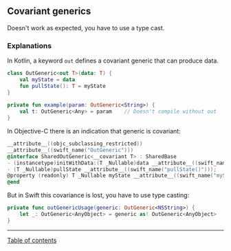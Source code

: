 ## Covariant generics
Doesn't work as expected, you have to use a type cast.

### Explanations

In Kotlin, a keyword `out` defines a covariant generic that can produce data.

```kotlin
class OutGeneric<out T>(data: T) {  
    val myState = data  
    fun pullState(): T = myState  
}  
  
private fun example(param: OutGeneric<String>) {  
    val t: OutGeneric<Any> = param    // Doesn't compile without out 
}
```

In Objective-C there is an indication that generic is covariant:

```objective-c
__attribute__((objc_subclassing_restricted))
__attribute__((swift_name("OutGeneric")))
@interface SharedOutGeneric<__covariant T> : SharedBase
- (instancetype)initWithData:(T _Nullable)data __attribute__((swift_name("init(data:)"))) __attribute__((objc_designated_initializer));
- (T _Nullable)pullState __attribute__((swift_name("pullState()")));
@property (readonly) T _Nullable myState __attribute__((swift_name("myState")));
@end
```

But in Swift this covariance is lost, you have to use type casting:

```swift
private func outGenericUsage(generic: OutGeneric<NSString>) {
    let _: OutGeneric<AnyObject> = generic as! OutGeneric<AnyObject>
}
```

---
[Table of contents](/README.md)